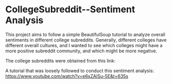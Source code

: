 # CollegeSubreddit--Sentiment Analysis

This project aims to follow a simple BeautifulSoup tutorial to analyze overall sentiments in different college subreddits. Generally, different colleges have different overall cultures, and I wanted to see which colleges might have a more positive subreddit community, and which might be more negative.

The college subreddits were obtained from this link: 

A tutorial that was loosely followed to conduct this sentiment analysis: https://www.youtube.com/watch?v=e6xZAISu-5E&t=635s 

